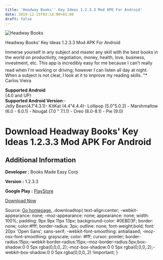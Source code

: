 ```yaml
---
title: 'Headway Books'' Key Ideas 1.2.3.3 Mod APK For Android'
date: 2019-12-15T03:14:00+01:00
draft: false
---
```


![Headway Books](https://i0.wp.com/apkhome.net/wp-content/uploads/2019/12/Headway-Books-Key-Ideas-1.2.3.3-Mod.png "Headway Books")

  

Headway Books' Key Ideas 1.2.3.3 Mod APK For Android

Immerse yourself in any subject and master any skill with the best books in the world on productivity, negotiation, money, health, love, business, investment, etc. This app is incredibly easy for me because I can't really read when I'm working or driving; however I can listen all day at night. When a subject is not clear, I look at it to improve my reading skills. "\* Carlos Vieira

**Supported Android**  
{4.0 and UP}  
**Supported Android Version**:-  
Jelly Bean(4.1"4.3.1)- KitKat (4.4"4.4.4)- Lollipop (5.0"5.0.2) - Marshmallow (6.0 - 6.0.1) - Nougat (7.0 " 7.1.1) - Oreo (8.0-8.1) - Pie (9.0)

Download Headway Books' Key Ideas 1.2.3.3 Mod APK For Android
=============================================================

Additional Information
----------------------

**Developer :** Books Made Easy Corp

**Version :** 1.2.3.3

**Google Play :** [PlayStore](https://play.google.com/store/apps/details?id=com.headway.books)

  

[Download Now](https://store4app.co/post/headway-books-key-ideas-1-2-3-3-mod-apk-for-android_1576345082)

  
Source: [Go homepage.](https://store4app.co/post/headway-books-key-ideas-1-2-3-3-mod-apk-for-android_1576345082) .downloadtop{ text-align:center; -webkit-appearance: none; -moz-appearance: none; appearance: none; width: 100%; padding: 9px 9px 11px 13px; background-color: #0EBD3F; border: none; color:#fff; border-radius: 3px; outline: none; font-weight;bold; font: 20px 'Open Sans', sans-serif; -webkit-font-smoothing: antialiased; -moz-osx-font-smoothing: grayscale; color: #fff; cursor: pointer; border-radius:15px;-webkit-border-radius:15px;-moz-border-radius:5px;box-shadow:0 0 5px rgba(0,0,0,.2);-moz-box-shadow:0 0 5px rgba(0,0,0,.2);-webkit-box-shadow:0 0 5px rgba(0,0,0,.2) !important; }